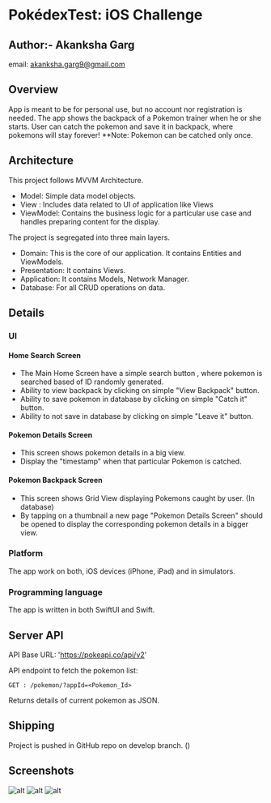 # PokédexTest: iOS Challenge


## Author:- Akanksha Garg
email: <akanksha.garg9@gmail.com>

## Overview

App is meant to be for personal use, but no account nor registration is needed. The app shows the backpack of a Pokemon trainer when he or she starts.
User can catch the pokemon and save it in backpack, where pokemons will stay forever! 
**Note: Pokemon can be catched only once.


## Architecture

This project follows MVVM Architecture.
 - Model:  Simple data model objects.
 - View : Includes data related to UI of application like Views
 - ViewModel:  Contains the business logic for a particular use case and handles preparing content for the display.

The project is segregated into three main layers.
  - Domain: This is the core of our application. It contains Entities and ViewModels.
  - Presentation: It contains Views.
  - Application: It contains Models, Network Manager.
  - Database: For all CRUD operations on data.

## Details

### UI
#### Home Search Screen
- The Main Home Screen have a simple search button , where pokemon is searched based of ID randomly generated.
- Ability to view backpack by clicking on simple "View Backpack" button.
- Ability to save pokemon in database by clicking on simple "Catch it" button.
- Ability to not save in database by clicking on simple "Leave it" button.

#### Pokemon Details Screen
- This screen shows pokemon details in a big view.
- Display the "timestamp" when that particular Pokemon is catched.

#### Pokemon Backpack Screen
- This screen shows Grid View displaying Pokemons caught by user. (In database)
- By tapping on a thumbnail a new page "Pokemon Details Screen" should be opened to display the corresponding pokemon details in a bigger view.


### Platform
The app work on both, iOS devices (iPhone, iPad) and in simulators.

### Programming language
The app is written in both SwiftUI and Swift.


## Server API
API Base URL: 'https://pokeapi.co/api/v2'

API endpoint to fetch the pokemon list:
```
GET : /pokemon/?appId=<Pokemon_Id>
```
Returns details of current pokemon as JSON. 


## Shipping
Project is pushed in GitHub repo on develop branch.  ()

## Screenshots

![alt](./Screenshot1.png "HomeScreen")
![alt](./Screenshot2.png "DetailScreen")
![alt](./Screenshot3.png "BackpackScreen")
